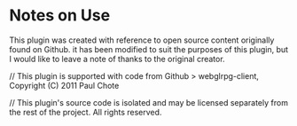 # Notes on Use

This plugin was created with reference to open source content originally found on Github. it has been modified to suit the purposes of this plugin, but I would like to leave a note of thanks to the original creator.


// This plugin is supported with code from Github > webglrpg-client, Copyright (C) 2011 Paul Chote

// This plugin's source code is isolated and may be licensed separately from the rest of the project. All rights reserved. 

